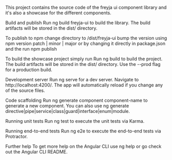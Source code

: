 
This project contains the source code of the freyja ui component library and it's also a showcase for the different components.

Build and publish
Run ng build freyja-ui to build the library. The build artifacts will be stored in the dist/ directory.

To publish to npm change directory to /dist/freyja-ui bump the version using npm version patch | minor | major or by changing it directly in package.json and the run npm publish

To build the showcase project simply run Run ng build to build the project. The build artifacts will be stored in the dist/ directory. Use the --prod flag for a production build.

Development server
Run ng serve for a dev server. Navigate to http://localhost:4200/. The app will automatically reload if you change any of the source files.

Code scaffolding
Run ng generate component component-name to generate a new component. You can also use ng generate directive|pipe|service|class|guard|interface|enum|module.

Running unit tests
Run ng test to execute the unit tests via Karma.

Running end-to-end tests
Run ng e2e to execute the end-to-end tests via Protractor.

Further help
To get more help on the Angular CLI use ng help or go check out the Angular CLI README.